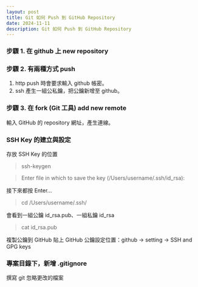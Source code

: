 ```yaml
---
layout: post
title: Git 如何 Push 到 GitHub Repository
date: 2024-11-11
description: Git 如何 Push 到 GitHub Repository
---
```

### 步驟 1. 在 github 上 new repository

### 步驟 2. 有兩種方式 push
1. http push 時會要求輸入 github 帳密。
2. ssh 產生一組公私鑰，把公鑰新增至 github。

### 步驟 3. 在 fork (Git 工具) add new remote
輸入 GitHub 的 repository 網址，產生連線。

### SSH Key 的建立與設定

存放 SSH Key 的位置
> ssh-keygen

> Enter file in which to save the key (/Users/username/.ssh/id_rsa):

接下來都按 Enter...

> cd /Users/username/.ssh/

會看到一組公鑰 id_rsa.pub、一組私鑰 id_rsa

> cat id_rsa.pub

複製公鑰到 GitHub 貼上
GitHub 公鑰設定位置：github → setting → SSH and GPG keys

### 專案目錄下，新增 .gitignore
撰寫 git 忽略更改的檔案